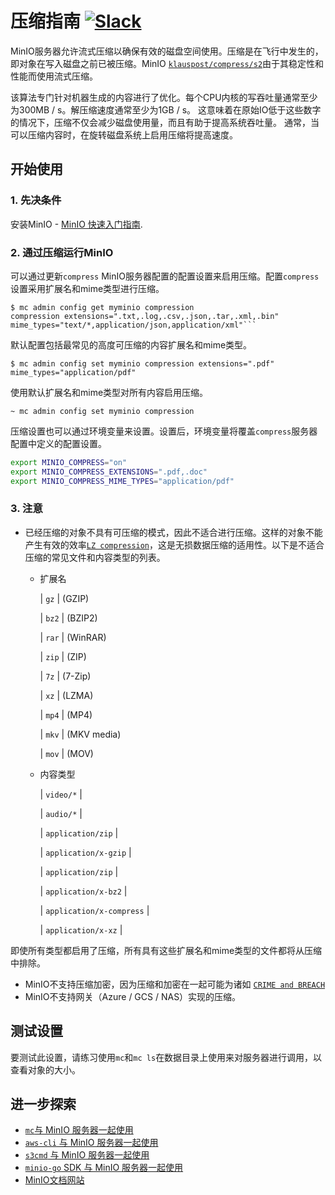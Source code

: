 # 压缩指南 [![Slack](https://slack.min.io/slack?type=svg)](https://slack.min.io)

MinIO服务器允许流式压缩以确保有效的磁盘空间使用。压缩是在飞行中发生的，即对象在写入磁盘之前已被压缩。MinIO [`klauspost/compress/s2`](https://github.com/klauspost/compress/tree/master/s2)由于其稳定性和性能而使用流式压缩。

该算法专门针对机器生成的内容进行了优化。每个CPU内核的写吞吐量通常至少为300MB / s。解压缩速度通常至少为1GB / s。
这意味着在原始IO低于这些数字的情况下，压缩不仅会减少磁盘使用量，而且有助于提高系统吞吐量。
通常，当可以压缩内容时，在旋转磁盘系统上启用压缩将提高速度。

## 开始使用

### 1. 先决条件

安装MinIO - [MinIO 快速入门指南](https://docs.min.io/docs/minio-quickstart-guide).

### 2. 通过压缩运行MinIO

可以通过更新`compress` MinIO服务器配置的配置设置来启用压缩。配置`compress`设置采用扩展名和mime类型进行压缩。

```
$ mc admin config get myminio compression
compression extensions=".txt,.log,.csv,.json,.tar,.xml,.bin" mime_types="text/*,application/json,application/xml"```
```

默认配置包括最常见的高度可压缩的内容扩展名和mime类型。

```
$ mc admin config set myminio compression extensions=".pdf" mime_types="application/pdf"
```

使用默认扩展名和mime类型对所有内容启用压缩。
```
~ mc admin config set myminio compression
```

压缩设置也可以通过环境变量来设置。设置后，环境变量将覆盖`compress`服务器配置中定义的配置设置。

```bash
export MINIO_COMPRESS="on"
export MINIO_COMPRESS_EXTENSIONS=".pdf,.doc"
export MINIO_COMPRESS_MIME_TYPES="application/pdf"
```

### 3. 注意

- 已经压缩的对象不具有可压缩的模式，因此不适合进行压缩。这样的对象不能产生有效的效率[`LZ compression`](https://en.wikipedia.org/wiki/LZ77_and_LZ78)，这是无损数据压缩的适用性。以下是不适合压缩的常见文件和内容类型的列表。

    - 扩展名

      | `gz` | (GZIP)
      
      | `bz2` | (BZIP2)
      
      | `rar` | (WinRAR)
      
      | `zip` | (ZIP)
      
      | `7z` | (7-Zip)
      
      | `xz` | (LZMA)
      
      | `mp4` | (MP4)
      
      | `mkv` | (MKV media)
      
      | `mov` | (MOV)

    - 内容类型

      | `video/*` |
      
      | `audio/*` |
      
      | `application/zip` |
      
      | `application/x-gzip` |
      
      | `application/zip` |
      
      | `application/x-bz2` |
      
      | `application/x-compress` |
      
      | `application/x-xz` |
      
即使所有类型都启用了压缩，所有具有这些扩展名和mime类型的文件都将从压缩中排除。

- MinIO不支持压缩加密，因为压缩和加密在一起可能为诸如 [`CRIME and BREACH`](https://blog.minio.io/c-e-compression-encryption-cb6b7f04a369)
- MinIO不支持网关（Azure / GCS / NAS）实现的压缩。

## 测试设置

要测试此设置，请练习使用`mc`和`mc ls`在数据目录上使用来对服务器进行调用，以查看对象的大小。

## 进一步探索

- [`mc`与 MinIO 服务器一起使用](https://docs.min.io/docs/minio-client-quickstart-guide)
- [`aws-cli` 与 MinIO 服务器一起使用](https://docs.min.io/docs/aws-cli-with-minio)
- [`s3cmd` 与 MinIO 服务器一起使用](https://docs.min.io/docs/s3cmd-with-minio)
- [`minio-go` SDK 与 MinIO 服务器一起使用](https://docs.min.io/docs/golang-client-quickstart-guide)
- [MinIO文档网站](https://docs.min.io)
